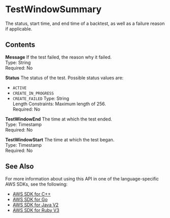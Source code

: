 # TestWindowSummary<a name="API_TestWindowSummary"></a>

The status, start time, and end time of a backtest, as well as a failure reason if applicable\.

## Contents<a name="API_TestWindowSummary_Contents"></a>

 **Message**   <a name="forecast-Type-TestWindowSummary-Message"></a>
If the test failed, the reason why it failed\.  
Type: String  
Required: No

 **Status**   <a name="forecast-Type-TestWindowSummary-Status"></a>
The status of the test\. Possible status values are:  
+  `ACTIVE` 
+  `CREATE_IN_PROGRESS` 
+  `CREATE_FAILED` 
Type: String  
Length Constraints: Maximum length of 256\.  
Required: No

 **TestWindowEnd**   <a name="forecast-Type-TestWindowSummary-TestWindowEnd"></a>
The time at which the test ended\.  
Type: Timestamp  
Required: No

 **TestWindowStart**   <a name="forecast-Type-TestWindowSummary-TestWindowStart"></a>
The time at which the test began\.  
Type: Timestamp  
Required: No

## See Also<a name="API_TestWindowSummary_SeeAlso"></a>

For more information about using this API in one of the language\-specific AWS SDKs, see the following:
+  [AWS SDK for C\+\+](https://docs.aws.amazon.com/goto/SdkForCpp/forecast-2018-06-26/TestWindowSummary) 
+  [AWS SDK for Go](https://docs.aws.amazon.com/goto/SdkForGoV1/forecast-2018-06-26/TestWindowSummary) 
+  [AWS SDK for Java V2](https://docs.aws.amazon.com/goto/SdkForJavaV2/forecast-2018-06-26/TestWindowSummary) 
+  [AWS SDK for Ruby V3](https://docs.aws.amazon.com/goto/SdkForRubyV3/forecast-2018-06-26/TestWindowSummary) 